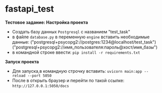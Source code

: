 # fastapi_test
**Тестовое задание: Настройка проекта**

- Создать  базу данных `Postgresql` с названием "test_task"
- в файле `database.py` в переменную `engine` вставить необходимые данные:
("postgresql+psycopg2://postgres:1234@localhost/test_task")
("postgresql+psycopg2://имя_пользователя:пароль@хост/имя_базы")
- в командной строке ввести: `pip install -r requirements.txt`

**Запуск проекта**
- Для запуска,в  командную строчку вставить: `uvicorn main:app --reload --port 5050`
- После в открыть браузер и перейти по такой ссылке: `http://127.0.0.1:5050/docs`

